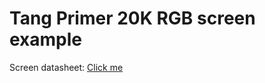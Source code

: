 # Tang Primer 20K RGB screen example

Screen datasheet: [Click me](https://dl.sipeed.com/shareURL/TANG/Nano%209K/6_Chip_Manual/EN/LCD_Datasheet)

